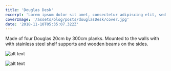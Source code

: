 ```yaml
---
title: 'Douglas Desk'
excerpt: 'Lorem ipsum dolor sit amet, consectetur adipiscing elit, sed do eiusmod tempor incididunt ut labore et dolore magna aliqua. Praesent elementum facilisis leo vel fringilla est ullamcorper eget. At imperdiet dui accumsan sit amet nulla facilities morbi tempus.'
coverImage: '/assets/blog/posts/douglasDesk/cover.jpg'
date: '2018-11-10T05:35:07.322Z'
---
```


Made of four Douglas 20cm by 300cm planks. Mounted to the walls with with stainless steel shelf supports and wooden beams on the sides.

![alt text](/assets/blog/posts/douglasDesk/wip.jpg "Logo Title Text 1")


![alt text](/assets/blog/posts/douglasDesk/paint.jpg "Logo Title Text 1")


